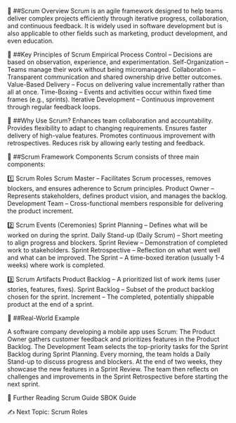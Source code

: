 📌 ##Scrum Overview
Scrum is an agile framework designed to help teams deliver complex projects efficiently through iterative progress, collaboration, and continuous feedback. It is widely used in software development but is also applicable to other fields such as marketing, product development, and even education.


📌 ##Key Principles of Scrum
Empirical Process Control – Decisions are based on observation, experience, and experimentation.
Self-Organization – Teams manage their work without being micromanaged.
Collaboration – Transparent communication and shared ownership drive better outcomes.
Value-Based Delivery – Focus on delivering value incrementally rather than all at once.
Time-Boxing – Events and activities occur within fixed time frames (e.g., sprints).
Iterative Development – Continuous improvement through regular feedback loops.


📌 ##Why Use Scrum?
Enhances team collaboration and accountability.
Provides flexibility to adapt to changing requirements.
Ensures faster delivery of high-value features.
Promotes continuous improvement with retrospectives.
Reduces risk by allowing early testing and feedback.


📌 ##Scrum Framework Components
Scrum consists of three main components:

1️⃣ Scrum Roles
Scrum Master – Facilitates Scrum processes, removes blockers, and ensures adherence to Scrum principles.
Product Owner – Represents stakeholders, defines product vision, and manages the backlog.
Development Team – Cross-functional members responsible for delivering the product increment.

2️⃣ Scrum Events (Ceremonies)
Sprint Planning – Defines what will be worked on during the sprint.
Daily Stand-up (Daily Scrum) – Short meeting to align progress and blockers.
Sprint Review – Demonstration of completed work to stakeholders.
Sprint Retrospective – Reflection on what went well and what can be improved.
The Sprint – A time-boxed iteration (usually 1-4 weeks) where work is completed.

3️⃣ Scrum Artifacts
Product Backlog – A prioritized list of work items (user stories, features, fixes).
Sprint Backlog – Subset of the product backlog chosen for the sprint.
Increment – The completed, potentially shippable product at the end of a sprint.


📌 ##Real-World Example

A software company developing a mobile app uses Scrum:
The Product Owner gathers customer feedback and prioritizes features in the Product Backlog.
The Development Team selects the top-priority tasks for the Sprint Backlog during Sprint Planning.
Every morning, the team holds a Daily Stand-up to discuss progress and blockers.
At the end of two weeks, they showcase the new features in a Sprint Review.
The team then reflects on challenges and improvements in the Sprint Retrospective before starting the next sprint.


📘 Further Reading
Scrum Guide
SBOK Guide


✍ Next Topic: Scrum Roles